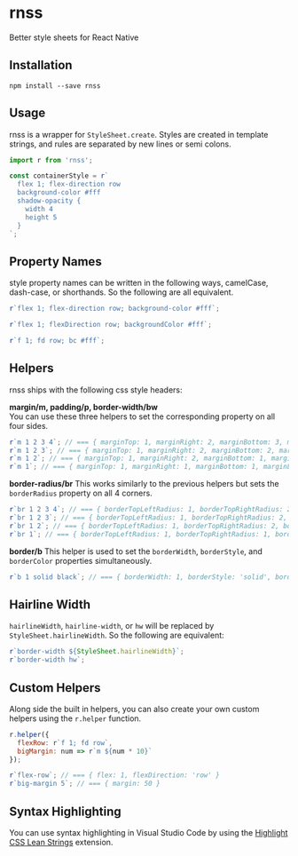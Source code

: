 # rnss

Better style sheets for React Native

## Installation

`npm install --save rnss`

## Usage

rnss is a wrapper for `StyleSheet.create`. Styles are created in template strings, and rules are separated by new lines or semi colons.

```javascript
import r from 'rnss';

const containerStyle = r`
  flex 1; flex-direction row
  background-color #fff
  shadow-opacity {
    width 4
    height 5
  }
`;
```

## Property Names

style property names can be written in the following ways, camelCase, dash-case, or shorthands. So the following are all equivalent.

```javascript
r`flex 1; flex-direction row; background-color #fff`;

r`flex 1; flexDirection row; backgroundColor #fff`;

r`f 1; fd row; bc #fff`;
```

## Helpers

rnss ships with the following css style headers:

**margin/m, padding/p, border-width/bw**  
You can use these three helpers to set the corresponding property on all four sides.

```javascript
r`m 1 2 3 4`; // === { marginTop: 1, marginRight: 2, marginBottom: 3, marginLeft: 4 }
r`m 1 2 3`; // === { marginTop: 1, marginRight: 2, marginBottom: 2, marginLeft: 2 }
r`m 1 2`; // === { marginTop: 1, marginRight: 2, marginBottom: 1, marginLeft: 2 }
r`m 1`; // === { marginTop: 1, marginRight: 1, marginBottom: 1, marginLeft: 1 }
```

**border-radius/br**
This works similarly to the previous helpers but sets the `borderRadius` property on all 4 corners.

```javascript
r`br 1 2 3 4`; // === { borderTopLeftRadius: 1, borderTopRightRadius: 2, borderBottomRightRadius: 3, borderBottomLeftRadius: 4 }
r`br 1 2 3`; // === { borderTopLeftRadius: 1, borderTopRightRadius: 2, borderBottomRightRadius: 3, borderBottomLeftRadius: 2 }
r`br 1 2`; // === { borderTopLeftRadius: 1, borderTopRightRadius: 2, borderBottomRightRadius: 1, borderBottomLeftRadius: 2 }
r`br 1`; // === { borderTopLeftRadius: 1, borderTopRightRadius: 1, borderBottomRightRadius: 1, borderBottomLeftRadius: 1 }
```

**border/b**
This helper is used to set the `borderWidth`, `borderStyle`, and `borderColor` properties simultaneously.

```javascript
r`b 1 solid black`; // === { borderWidth: 1, borderStyle: 'solid', borderColor: 'black' }
```

## Hairline Width

`hairlineWidth`, `hairline-width`, or `hw` will be replaced by `StyleSheet.hairlineWidth`. So the following are equivalent:

```javascript
r`border-width ${StyleSheet.hairlineWidth}`;
r`border-width hw`;
```

## Custom Helpers

Along side the built in helpers, you can also create your own custom helpers using the `r.helper` function.

```javascript
r.helper({
  flexRow: r`f 1; fd row`,
  bigMargin: num => r`m ${num * 10}`
});

r`flex-row`; // === { flex: 1, flexDirection: 'row' }
r`big-margin 5`; // === { margin: 50 }
```

## Syntax Highlighting

You can use syntax highlighting in Visual Studio Code by using the [Highlight CSS Lean Strings](https://marketplace.visualstudio.com/items?itemName=fuzetsu.highlight-css-lean-strings) extension.
